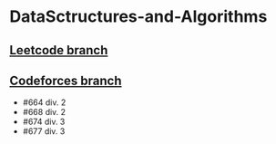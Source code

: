 # DataSctructures-and-Algorithms

## [Leetcode branch](https://github.com/shitij-kpn/DataStructures-and-Algorithms/tree/leetcode)

## [Codeforces branch](https://github.com/shitij-kpn/DataStructures-and-Algorithms/tree/codeforces)
- #664 div. 2
- #668 div. 2
- #674 div. 3
- #677 div. 3